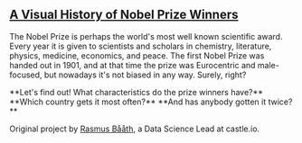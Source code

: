 ## [A Visual History of Nobel Prize Winners](https://github.com/PrashanthReddy47/A-Visual-History-of-Nobel-Prize-Winners-DataCamp/blob/main/Project%20A%20Visual%20History%20of%20Nobel%20Prize%20Winners.ipynb)
<div>
 <p>
  The Nobel Prize is perhaps the world's most well known scientific award. Every
year it is given to scientists and scholars in chemistry,
literature, physics, medicine, economics, and peace. The first Nobel
Prize was handed out in 1901, and at that time the prize was Eurocentric and
male-focused, but nowadays it's not biased in any way. Surely, right?
 </p>
 <p>
**Let's find out! What characteristics do the prize winners have?** 
**Which country gets it most often?**
**And has anybody gotten it twice?**
 </p>
</div>
 
Original project by [Rasmus Bååth](https://www.datacamp.com/projects/441), a Data Science Lead at castle.io.
